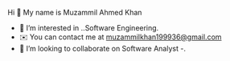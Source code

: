 Hi 👋 My name is Muzammil Ahmed Khan
- 👀 I’m interested in ..Software Engineering.
- ✉️  You can contact me at muzammilkhan199936@gmail.com
- 💞️ I’m looking to collaborate on Software Analyst
-.

